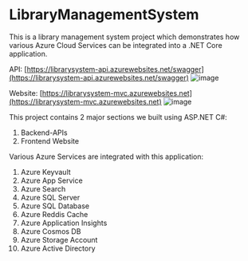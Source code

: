 # LibraryManagementSystem
This is a library management system project which demonstrates how various Azure Cloud Services can be integrated into a .NET Core application.

API: [https://librarysystem-api.azurewebsites.net/swagger](https://librarysystem-api.azurewebsites.net/swagger)
![image](https://user-images.githubusercontent.com/29853549/121651475-4b3cc880-cab8-11eb-8599-a62d7243ee99.png)

Website: [https://librarysystem-mvc.azurewebsites.net](https://librarysystem-mvc.azurewebsites.net)
![image](https://user-images.githubusercontent.com/29853549/121651510-55f75d80-cab8-11eb-9409-077b39902fa0.png)

This project contains 2 major sections we built using ASP.NET C#:
1. Backend-APIs
2. Frontend Website

Various Azure Services are integrated with this application:
1. Azure Keyvault
2. Azure App Service
3. Azure Search
4. Azure SQL Server
5. Azure SQL Database
6. Azure Reddis Cache
7. Azure Application Insights
8. Azure Cosmos DB
9. Azure Storage Account
10. Azure Active Directory
